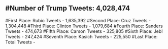 #Number of Trump Tweets: 4,028,474
---
#First Place: Rubio Tweets - 1,635,392
#Second Place: Cruz Tweets - 1,304,448
#Third Place: Clinton Tweets - 1,079,684
#Fourth Place: Sanders Tweets - 474,673
#Fifth Place: Carson Tweets - 325,805
#Sixth Place: Jeb! Tweets - 247,424
#Seventh Place: Kasich Tweets - 225,550
#Last Place: Total Tweets -  
